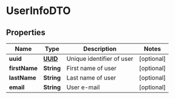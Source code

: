 # UserInfoDTO

## Properties
Name | Type | Description | Notes
------------ | ------------- | ------------- | -------------
**uuid** | [**UUID**](UUID.md) | Unique identifier of user |  [optional]
**firstName** | **String** | First name of user |  [optional]
**lastName** | **String** | Last name of user |  [optional]
**email** | **String** | User e-mail |  [optional]
